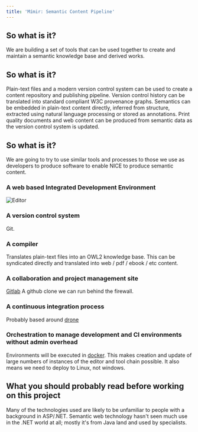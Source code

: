 ```yaml
---
title: 'Mímir: Semantic Content Pipeline'
---
```



## So what is it?

We are building a set of tools that can be used together to create and maintain a semantic knowledge base and derived works.

## So what is it?

Plain-text files and a modern version control system can be used to create a content repository and publishing pipeline. Version control history can be translated into standard compliant W3C provenance graphs. Semantics can be embedded in plain-text content directly, inferred from structure, extracted using natural language processing or stored as annotations. Print quality documents and web content can be produced from semantic data as the version control system is updated.

## So what is it?

We are going to try to use similar tools and processes to those we use as developers to produce software to enable NICE to produce semantic content.

### A web based Integrated Development Environment

![Editor](editor.png)

### A version control system

Git. 

### A compiler

Translates plain-text files into an OWL2 knowledge base. This can be syndicated directly and translated into web / pdf / ebook / etc content.

### A collaboration and project management site

[Gitlab](http://gitlab.com) A github clone we can run behind the firewall.

### A continuous integration process

Probably based around [drone](http://drone.io)

### Orchestration to manage development and CI environments without admin overhead

Environments will be executed in [docker](http://docker.io). This makes creation and update of large numbers of instances of the editor and tool chain possible. It also means we need to deploy to Linux, not windows. 

## What you should probably read before working on this project

Many of the technologies used are likely to be unfamiliar to people with a background in ASP/.NET. Semantic web technology hasn't seen much use in the .NET world at all; mostly it's from Java land and used by specialists. 
